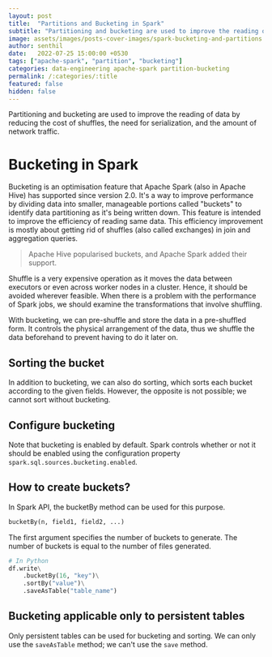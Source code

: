 ```yaml
---
layout: post
title:  "Partitions and Bucketing in Spark"
subtitle: "Partitioning and bucketing are used to improve the reading of data by reducing the cost of shuffles, the need for serialization, and the amount of network traffic."
image: assets/images/posts-cover-images/spark-bucketing-and-partitions.jpg
author: senthil
date:   2022-07-25 15:00:00 +0530
tags: ["apache-spark", "partition", "bucketing"]
categories: data-engineering apache-spark partition-bucketing
permalink: /:categories/:title
featured: false
hidden: false
---
```


Partitioning and bucketing are used to improve the reading of data by reducing the cost of shuffles, the need for serialization, and the amount of network traffic.

# Bucketing in Spark
Bucketing is an optimisation feature that Apache Spark (also in Apache Hive) has supported since version 2.0. It's a way to improve performance by dividing data into smaller, manageable portions called "buckets" to identify data partitioning as it's being written down. This feature is intended to improve the efficiency of reading same data. This efficiency improvement is mostly about getting rid of shuffles (also called exchanges) in join and aggregation queries.

> Apache Hive popularised buckets, and Apache Spark added their support.

Shuffle is a very expensive operation as it moves the data between executors or even across worker nodes in a cluster. Hence, it should be avoided wherever feasible. When there is a problem with the performance of Spark jobs, we should examine the transformations that involve shuffling.

With bucketing, we can pre-shuffle and store the data in a pre-shuffled form. It controls the physical arrangement of the data, thus we shuffle the data beforehand to prevent having to do it later on.

## Sorting the bucket
In addition to bucketing, we can also do sorting, which sorts each bucket according to the given fields. However, the opposite is not possible; we cannot sort without bucketing.

## Configure bucketing
Note that bucketing is enabled by default. Spark controls whether or not it should be enabled using the configuration property `spark.sql.sources.bucketing.enabled`. 

## How to create buckets?
In Spark API, the bucketBy method can be used for this purpose. 

```python
bucketBy(n, field1, field2, ...)
```

The first argument specifies the number of buckets to generate. The number of buckets is equal to the number of files generated. 

```python
# In Python
df.write\
    .bucketBy(16, "key")\
    .sortBy("value")\
    .saveAsTable("table_name")
```

## Bucketing applicable only to persistent tables
Only persistent tables can be used for bucketing and sorting. We can only use the `saveAsTable` method; we can't use the `save` method.